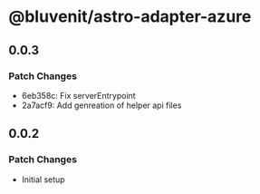# @bluvenit/astro-adapter-azure

## 0.0.3

### Patch Changes

- 6eb358c: Fix serverEntrypoint
- 2a7acf9: Add genreation of helper api files

## 0.0.2

### Patch Changes

- Initial setup
